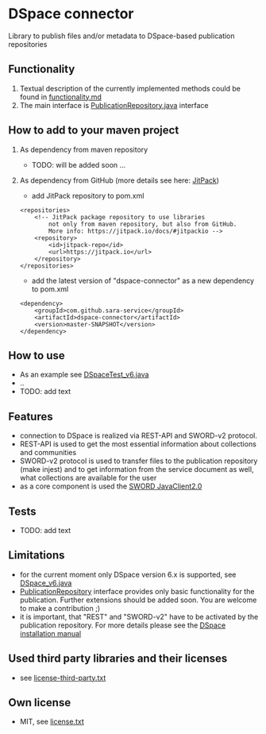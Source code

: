 # DSpace connector

Library to publish files and/or metadata to DSpace-based publication repositories

## Functionality

1. Textual description of the currently implemented methods could be found in [functionality.md](functionality.md)
2. The main interface is [PublicationRepository.java](src/main/java/bwfdm/connector/dspace/PublicationRepository.java) interface

## How to add to your maven project
    
1. As dependency from maven repository 
    - TODO: will be added soon ...
    
2. As dependency from GitHub (more details see here: <a href="https://jitpack.io/docs/#jitpackio" target="_blank">JitPack</a>)
    
    - add JitPack repository to pom.xml
    
	```
	<repositories>
		<!-- JitPack package repository to use libraries
			not only from maven repository, but also from GitHub.
			More info: https://jitpack.io/docs/#jitpackio -->
		<repository>
			<id>jitpack-repo</id>
			<url>https://jitpack.io</url>
		</repository>
	</repositories>
	```
    
    - add the latest version of "dspace-connector" as a new dependency to pom.xml
    
	```
	<dependency>
		<groupId>com.github.sara-service</groupId>
		<artifactId>dspace-connector</artifactId>
		<version>master-SNAPSHOT</version>
	</dependency>
	```
    
## How to use
- As an example see [DSpaceTest_v6.java](src/test/java/bwfdm/connector/dspace/test/DSpaceTest_v6.java)
- ..
- TODO: add text

## Features
- connection to DSpace is realized via REST-API and SWORD-v2 protocol.
- REST-API is used to get the most essential information about collections and communities
- SWORD-v2 protocol is used to transfer files to the publication repository (make injest) and to get information from the service document as well, what collections are available for the user 
- as a core component is used the <a href="https://github.com/swordapp/JavaClient2.0" target="_blank">SWORD JavaClient2.0</a>

## Tests
- TODO: add text

## Limitations
- for the current moment only DSpace version 6.x is supported, see [DSpace_v6.java](src/main/java/bwfdm/connector/dspace/DSpace_v6.java)
- [PublicationRepository](src/main/java/bwfdm/connector/dspace/PublicationRepository.java) interface provides only basic functionality for the publication. Further extensions should be added soon. You are welcome to make a contribution ;)
- it is important, that "REST" and "SWORD-v2" have to be activated by the publication repository. For more details please see the <a href="https://wiki.duraspace.org/display/DSDOC6x/Installing+DSpace#InstallingDSpace-InstallationInstructions" target="_blank">DSpace installation manual</a>

 
## Used third party libraries and their licenses
- see [license-third-party.txt](license-third-party.txt)
     

## Own license
- MIT, see [license.txt](license.txt)

